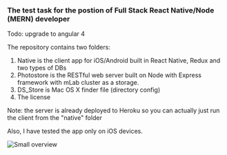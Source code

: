### The test task for the postion of Full Stack React Native/Node (MERN) developer
Todo: upgrade to angular 4

The repository contains two folders:
1) Native is the client app for iOS/Android built in React Native, Redux and two types of DBs
2) Photostore is the RESTful web server built on Node with Express framework with mLab cluster as a storage.
3) DS_Store is Mac OS X finder file (directory config)
4) The license

Note: the server is already deployed to Heroku so you can actually just run the client from the "native" folder

Also, I have tested the app only on iOS devices.

![Small overview](https://image.ibb.co/mne1Kx/Screen_Shot_2018_04_05_at_12_19_34_AM.png)

